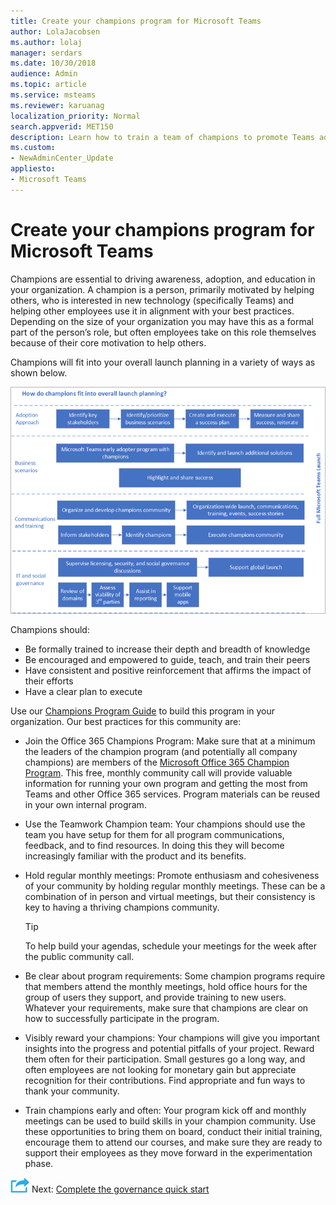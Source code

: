 ```yaml
---
title: Create your champions program for Microsoft Teams
author: LolaJacobsen
ms.author: lolaj
manager: serdars
ms.date: 10/30/2018
audience: Admin
ms.topic: article
ms.service: msteams
ms.reviewer: karuanag
localization_priority: Normal
search.appverid: MET150
description: Learn how to train a team of champions to promote Teams adoption. 
ms.custom:
- NewAdminCenter_Update
appliesto: 
- Microsoft Teams
---
```



# Create your champions program for Microsoft Teams

Champions are essential to driving awareness, adoption, and education in your organization. A champion is a person, primarily motivated by helping others, who is interested in new technology (specifically Teams) and helping other employees use it in alignment with your best practices. Depending on the size of your organization you may have this as a formal part of the person’s role, but often employees take on this role themselves because of their core motivation to help others.

Champions will fit into your overall launch planning in a variety of ways as shown below.

![Champions and launch planning](media/teams-adoption-champions.png)

Champions should:

- Be formally trained to increase their depth and breadth of knowledge
- Be encouraged and empowered to guide, teach, and train their peers
- Have consistent and positive reinforcement that affirms the impact of their efforts
- Have a clear plan to execute

Use our [Champions Program Guide](https://go.microsoft.com/fwlink/?linkid=854665) to build this program in your organization. Our best practices for this community are:

- Join the Office 365 Champions Program: Make sure that at a minimum the leaders of the champion program (and potentially all company champions) are members of the [Microsoft Office 365 Champion Program](https://aka.ms/O365Champions). This free, monthly community call will provide valuable information for running your own program and getting the most from Teams and other Office 365 services. Program materials can be reused in your own internal program.

- Use the Teamwork Champion team: Your champions should use the team you have setup for them for all program communications, feedback, and to find resources.  In doing this they will become increasingly familiar with the product and its benefits.

- Hold regular monthly meetings: Promote enthusiasm and cohesiveness of your community by holding regular monthly meetings. These can be a combination of in person and virtual meetings, but their consistency is key to having a thriving champions community.

    > [!TIP]
    > To help build your agendas, schedule your meetings for the week after the public community call. 

- Be clear about program requirements: Some champion programs require that members attend the monthly meetings, hold office hours for the group of users they support, and provide training to new users. Whatever your requirements, make sure that champions are clear on how to successfully participate in the program.

- Visibly reward your champions: Your champions will give you important insights into the progress and potential pitfalls of your project. Reward them often for their participation. Small gestures go a long way, and often employees are not looking for monetary gain but appreciate recognition for their contributions. Find appropriate and fun ways to thank your community. 

- Train champions early and often: Your program kick off and monthly meetings can be used to build skills in your champion community. Use these opportunities to bring them on board, conduct their initial training, encourage them to attend our courses, and make sure they are ready to support their employees as they move forward in the experimentation phase.  

![Next Steps icon](media/teams-adoption-next-icon.png) Next: [Complete the governance quick start](teams-adoption-governance-quick-start.md)

